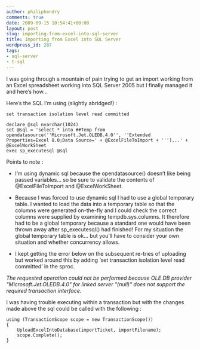 ```yaml
---
author: philiphendry
comments: true
date: 2009-09-15 10:54:41+00:00
layout: post
slug: importing-from-excel-into-sql-server
title: Importing from Excel into SQL Server
wordpress_id: 287
tags:
- sql-server
- t-sql
---
```


I was going through a mountain of pain trying to get an import working from an Excel spreadsheet working into SQL Server 2005 but I finally managed it and here’s how…

 

Here’s the SQL I’m using (slightly abridged!) :

 

  
    
```
set transaction isolation level read committed

declare @sql nvarchar(1024)
set @sql = 'select * into ##Temp from opendatasource(''Microsoft.Jet.OLEDB.4.0'', ''Extended Properties=Excel 8.0;Data Source=' + @ExcelFileToImport + ''')...' + @ExcelWorkSheet
exec sp_executesql @sql
```






Points to note :






  
  * I’m using dynamic sql because the opendatasource() doesn’t like being passed variables… so be sure to validate the contents of @ExcelFileToImport and @ExcelWorkSheet.


  
  * Because I was forced to use dynamic sql I had to use a global temporary table. I wanted to load the data into a temporary table so that the columns were generated on-the-fly and I could check the correct columns were supplied by examining tempdb.sys.columns. It therefore had to be a global temporary because a standard one would have been thrown away after sp_executesql() had finished! For my situation the global temporary table is ok… but you’ll have to consider your own situation and whether concurrency allows.


  
  * I kept getting the error below on the subsequent re-tries of uploading but worked around this by adding ‘set transaction isolation level read committed’ in the sproc.
      


      
_The requested operation could not be performed because OLE DB provider "Microsoft.Jet.OLEDB.4.0" for linked server "(null)" does not support the required transaction interface._





I was having trouble executing within a transaction but with the changes made above the sql could be called with the following :




    
```
using (TransactionScope scope = new TransactionScope())
{
    UploadExcelIntoDatabase(importTicket, importFilename);
    scope.Complete();
}
```
